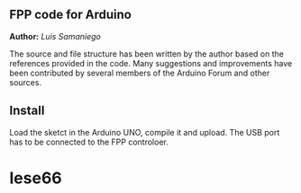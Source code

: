 ## FPP code for Arduino

**Author:**  *Luis Samaniego*

The source and file structure has been written by the author based on
the references provided in the code. Many suggestions and improvements
have been contributed by several members of the Arduino Forum and
other sources.

## Install

Load the sketct in the Arduino UNO, compile it and
upload. The USB port has to be connected to the FPP controloer.
# lese66
